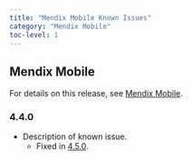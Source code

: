 ```yaml
---
title: "Mendix Mobile Known Issues"
category: "Mendix Mobile"
toc-level: 1
---
```


## Mendix Mobile

For details on this release, see [Mendix Mobile](index).

### 4.4.0

* Description of known issue.
  * Fixed in [4.5.0](index).
